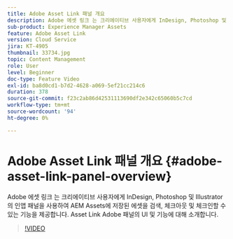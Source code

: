 ```yaml
---
title: Adobe Asset Link 패널 개요
description: Adobe 에셋 링크 는 크리에이티브 사용자에게 InDesign, Photoshop 및 Illustrator의 인앱 패널을 사용하여 AEM Assets에 저장된 에셋을 검색, 체크아웃 및 체크인할 수 있는 기능을 제공합니다. Asset Link Adobe 패널의 UI 및 기능에 대해 소개합니다.
sub-product: Experience Manager Assets
feature: Adobe Asset Link
version: Cloud Service
jira: KT-4905
thumbnail: 33734.jpg
topic: Content Management
role: User
level: Beginner
doc-type: Feature Video
exl-id: ba8d0cd1-b7d2-4628-a069-5ef21cc214c6
duration: 378
source-git-commit: f23c2ab86d42531113690df2e342c65060b5c7cd
workflow-type: tm+mt
source-wordcount: '94'
ht-degree: 0%

---
```


# Adobe Asset Link 패널 개요 {#adobe-asset-link-panel-overview}

Adobe 에셋 링크 는 크리에이티브 사용자에게 InDesign, Photoshop 및 Illustrator의 인앱 패널을 사용하여 AEM Assets에 저장된 에셋을 검색, 체크아웃 및 체크인할 수 있는 기능을 제공합니다. Asset Link Adobe 패널의 UI 및 기능에 대해 소개합니다.

>[!VIDEO](https://video.tv.adobe.com/v/33734?quality=12&learn=on)
